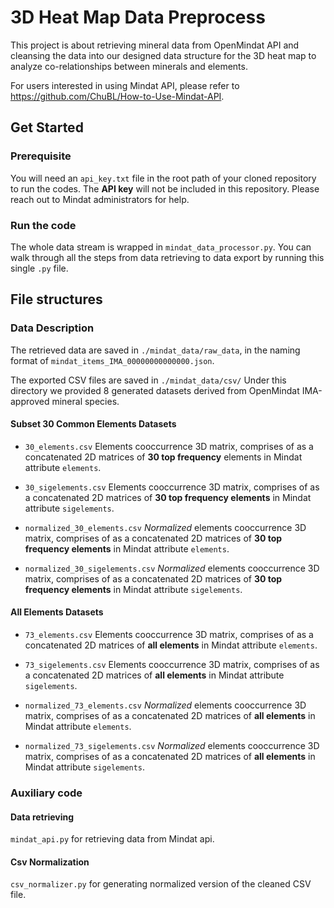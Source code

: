 # 3D Heat Map Data Preprocess
This project is about retrieving mineral data from OpenMindat API and cleansing the data into our designed data structure for the 3D heat map to analyze co-relationships between minerals and elements.

For users interested in using Mindat API, please refer to https://github.com/ChuBL/How-to-Use-Mindat-API.

## Get Started
### Prerequisite 
You will need an `api_key.txt` file in the root path of your cloned repository to run the codes. The **API key** will not be included in this repository. Please reach out to Mindat administrators for help.

### Run the code
The whole data stream is wrapped in `mindat_data_processor.py`. You can walk through all the steps from data retrieving to data export by running this single `.py` file.

## File structures

### Data Description
The retrieved data are saved in `./mindat_data/raw_data`, in the naming format of `mindat_items_IMA_00000000000000.json`.

The exported CSV files are saved in `./mindat_data/csv/`
Under this directory we provided 8  generated datasets derived from OpenMindat IMA-approved mineral species.

#### Subset 30 Common Elements Datasets

- `30_elements.csv` Elements cooccurrence 3D matrix, comprises of as a concatenated 2D matrices of **30 top frequency** elements in Mindat attribute `elements`.

- `30_sigelements.csv` Elements cooccurrence 3D matrix, comprises of as a concatenated 2D matrices of **30 top frequency elements** in Mindat attribute `sigelements`.

- `normalized_30_elements.csv` *Normalized* elements cooccurrence 3D matrix, comprises of as a concatenated 2D matrices of **30 top frequency elements** in Mindat attribute `elements`.

- `normalized_30_sigelements.csv` *Normalized* elements cooccurrence 3D matrix, comprises of as a concatenated 2D matrices of **30 top frequency elements** in Mindat attribute `sigelements`.

#### All Elements Datasets

- `73_elements.csv` Elements cooccurrence 3D matrix, comprises of as a concatenated 2D matrices of **all elements** in Mindat attribute `elements`.

- `73_sigelements.csv` Elements cooccurrence 3D matrix, comprises of as a concatenated 2D matrices of **all elements** in Mindat attribute `sigelements`.

- `normalized_73_elements.csv` *Normalized* elements cooccurrence 3D matrix, comprises of as a concatenated 2D matrices of **all elements** in Mindat attribute `elements`.

- `normalized_73_sigelements.csv` *Normalized* elements cooccurrence 3D matrix, comprises of as a concatenated 2D matrices of **all elements** in Mindat attribute `sigelements`.

### Auxiliary code

#### Data retrieving
`mindat_api.py` for retrieving data from Mindat api.

#### Csv Normalization

`csv_normalizer.py` for generating normalized version of the cleaned CSV file.
